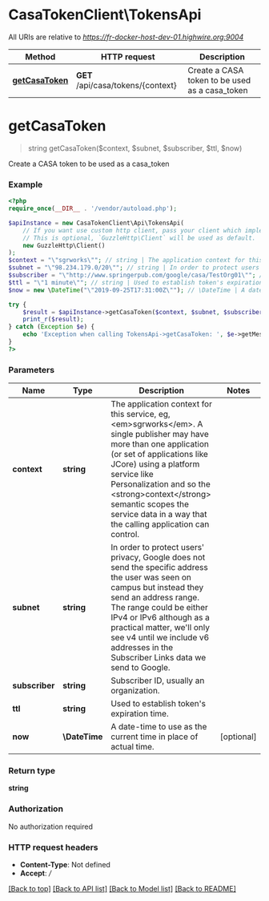 # CasaTokenClient\TokensApi

All URIs are relative to *https://fr-docker-host-dev-01.highwire.org:9004*

Method | HTTP request | Description
------------- | ------------- | -------------
[**getCasaToken**](TokensApi.md#getCasaToken) | **GET** /api/casa/tokens/{context} | Create a CASA token to be used as a casa_token


# **getCasaToken**
> string getCasaToken($context, $subnet, $subscriber, $ttl, $now)

Create a CASA token to be used as a casa_token

### Example
```php
<?php
require_once(__DIR__ . '/vendor/autoload.php');

$apiInstance = new CasaTokenClient\Api\TokensApi(
    // If you want use custom http client, pass your client which implements `GuzzleHttp\ClientInterface`.
    // This is optional, `GuzzleHttp\Client` will be used as default.
    new GuzzleHttp\Client()
);
$context = "\"sgrworks\""; // string | The application context for this service, eg, <em>sgrworks</em>. A single publisher may have more than one application (or set of applications like JCore) using a platform service like Personalization and so the <strong>context</strong> semantic scopes the service data in a way that the calling application can control.
$subnet = "\"98.234.179.0/20\""; // string | In order to protect users' privacy, Google does not send the specific address the user was seen on campus but instead they send an address range. The range could be either IPv4 or IPv6 although as a practical matter, we'll only see v4 until we include v6 addresses in the Subscriber Links data we send to Google.
$subscriber = "\"http://www.springerpub.com/google/casa/TestOrg01\""; // string | Subscriber ID, usually an organization.
$ttl = "\"1 minute\""; // string | Used to establish token's expiration time.
$now = new \DateTime("\"2019-09-25T17:31:00Z\""); // \DateTime | A date-time to use as the current time in place of actual time.

try {
    $result = $apiInstance->getCasaToken($context, $subnet, $subscriber, $ttl, $now);
    print_r($result);
} catch (Exception $e) {
    echo 'Exception when calling TokensApi->getCasaToken: ', $e->getMessage(), PHP_EOL;
}
?>
```

### Parameters

Name | Type | Description  | Notes
------------- | ------------- | ------------- | -------------
 **context** | **string**| The application context for this service, eg, &lt;em&gt;sgrworks&lt;/em&gt;. A single publisher may have more than one application (or set of applications like JCore) using a platform service like Personalization and so the &lt;strong&gt;context&lt;/strong&gt; semantic scopes the service data in a way that the calling application can control. |
 **subnet** | **string**| In order to protect users&#39; privacy, Google does not send the specific address the user was seen on campus but instead they send an address range. The range could be either IPv4 or IPv6 although as a practical matter, we&#39;ll only see v4 until we include v6 addresses in the Subscriber Links data we send to Google. |
 **subscriber** | **string**| Subscriber ID, usually an organization. |
 **ttl** | **string**| Used to establish token&#39;s expiration time. |
 **now** | **\DateTime**| A date-time to use as the current time in place of actual time. | [optional]

### Return type

**string**

### Authorization

No authorization required

### HTTP request headers

 - **Content-Type**: Not defined
 - **Accept**: */*

[[Back to top]](#) [[Back to API list]](../../README.md#documentation-for-api-endpoints) [[Back to Model list]](../../README.md#documentation-for-models) [[Back to README]](../../README.md)

